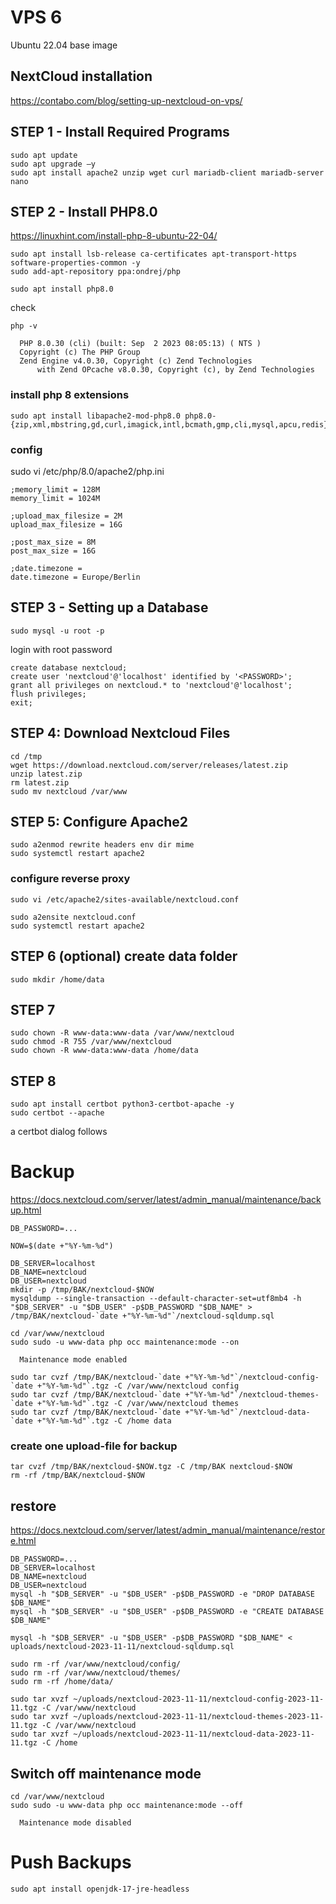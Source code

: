 # VPS 6

Ubuntu 22.04 base image

## NextCloud installation 

https://contabo.com/blog/setting-up-nextcloud-on-vps/

## STEP 1 - Install Required Programs

```
sudo apt update 
sudo apt upgrade –y 
sudo apt install apache2 unzip wget curl mariadb-client mariadb-server nano
```

## STEP 2 - Install PHP8.0

https://linuxhint.com/install-php-8-ubuntu-22-04/

```
sudo apt install lsb-release ca-certificates apt-transport-https software-properties-common -y
sudo add-apt-repository ppa:ondrej/php
```

```
sudo apt install php8.0
```

check

```
php -v

  PHP 8.0.30 (cli) (built: Sep  2 2023 08:05:13) ( NTS )
  Copyright (c) The PHP Group
  Zend Engine v4.0.30, Copyright (c) Zend Technologies
      with Zend OPcache v8.0.30, Copyright (c), by Zend Technologies
```

### install php 8 extensions

```
sudo apt install libapache2-mod-php8.0 php8.0-{zip,xml,mbstring,gd,curl,imagick,intl,bcmath,gmp,cli,mysql,apcu,redis} 
```

### config

sudo vi /etc/php/8.0/apache2/php.ini 

```
;memory_limit = 128M
memory_limit = 1024M

;upload_max_filesize = 2M
upload_max_filesize = 16G

;post_max_size = 8M
post_max_size = 16G

;date.timezone =
date.timezone = Europe/Berlin
```


## STEP 3 - Setting up a Database

```
sudo mysql -u root -p 
```

login with root password

```
create database nextcloud;
create user 'nextcloud'@'localhost' identified by '<PASSWORD>';
grant all privileges on nextcloud.* to 'nextcloud'@'localhost';
flush privileges;
exit;
```


## STEP 4: Download Nextcloud Files

```
cd /tmp 
wget https://download.nextcloud.com/server/releases/latest.zip 
unzip latest.zip
rm latest.zip
sudo mv nextcloud /var/www
```

## STEP 5: Configure Apache2

```
sudo a2enmod rewrite headers env dir mime
sudo systemctl restart apache2
```

### configure reverse proxy

```
sudo vi /etc/apache2/sites-available/nextcloud.conf
```

```
sudo a2ensite nextcloud.conf
sudo systemctl restart apache2
```

## STEP 6 (optional) create data folder

```
sudo mkdir /home/data
```

## STEP 7

```
sudo chown -R www-data:www-data /var/www/nextcloud 
sudo chmod -R 755 /var/www/nextcloud
sudo chown -R www-data:www-data /home/data
```

## STEP 8

```
sudo apt install certbot python3-certbot-apache -y
sudo certbot --apache
```

a certbot dialog follows


# Backup

https://docs.nextcloud.com/server/latest/admin_manual/maintenance/backup.html

```
DB_PASSWORD=...

NOW=$(date +"%Y-%m-%d")

DB_SERVER=localhost
DB_NAME=nextcloud
DB_USER=nextcloud
mkdir -p /tmp/BAK/nextcloud-$NOW
mysqldump --single-transaction --default-character-set=utf8mb4 -h "$DB_SERVER" -u "$DB_USER" -p$DB_PASSWORD "$DB_NAME" > /tmp/BAK/nextcloud-`date +"%Y-%m-%d"`/nextcloud-sqldump.sql
```

```
cd /var/www/nextcloud
sudo sudo -u www-data php occ maintenance:mode --on

  Maintenance mode enabled
```

```
sudo tar cvzf /tmp/BAK/nextcloud-`date +"%Y-%m-%d"`/nextcloud-config-`date +"%Y-%m-%d"`.tgz -C /var/www/nextcloud config
sudo tar cvzf /tmp/BAK/nextcloud-`date +"%Y-%m-%d"`/nextcloud-themes-`date +"%Y-%m-%d"`.tgz -C /var/www/nextcloud themes
sudo tar cvzf /tmp/BAK/nextcloud-`date +"%Y-%m-%d"`/nextcloud-data-`date +"%Y-%m-%d"`.tgz -C /home data
```

### create one upload-file for backup

```
tar cvzf /tmp/BAK/nextcloud-$NOW.tgz -C /tmp/BAK nextcloud-$NOW 
rm -rf /tmp/BAK/nextcloud-$NOW
```

## restore

https://docs.nextcloud.com/server/latest/admin_manual/maintenance/restore.html

```
DB_PASSWORD=...
DB_SERVER=localhost
DB_NAME=nextcloud
DB_USER=nextcloud
mysql -h "$DB_SERVER" -u "$DB_USER" -p$DB_PASSWORD -e "DROP DATABASE $DB_NAME"
mysql -h "$DB_SERVER" -u "$DB_USER" -p$DB_PASSWORD -e "CREATE DATABASE $DB_NAME"

mysql -h "$DB_SERVER" -u "$DB_USER" -p$DB_PASSWORD "$DB_NAME" < uploads/nextcloud-2023-11-11/nextcloud-sqldump.sql

sudo rm -rf /var/www/nextcloud/config/
sudo rm -rf /var/www/nextcloud/themes/
sudo rm -rf /home/data/

sudo tar xvzf ~/uploads/nextcloud-2023-11-11/nextcloud-config-2023-11-11.tgz -C /var/www/nextcloud
sudo tar xvzf ~/uploads/nextcloud-2023-11-11/nextcloud-themes-2023-11-11.tgz -C /var/www/nextcloud
sudo tar xvzf ~/uploads/nextcloud-2023-11-11/nextcloud-data-2023-11-11.tgz -C /home
```

## Switch off maintenance mode

```
cd /var/www/nextcloud
sudo sudo -u www-data php occ maintenance:mode --off

  Maintenance mode disabled
```


# Push Backups

```
sudo apt install openjdk-17-jre-headless
```